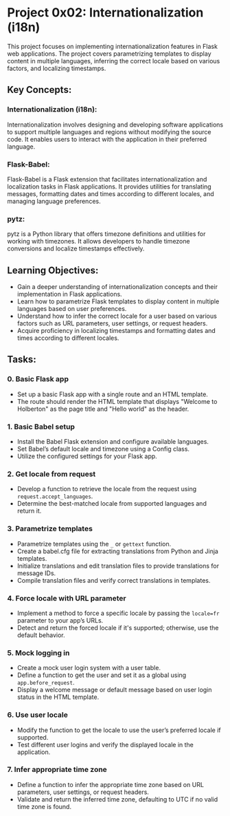 # Project 0x02: Internationalization (i18n)


This project focuses on implementing internationalization features in Flask web applications. 
The project covers parametrizing templates to display content in multiple languages, inferring 
the correct locale based on various factors, and localizing timestamps.

## Key Concepts:

### Internationalization (i18n):

Internationalization involves designing and developing software applications to support multiple languages and 
regions without modifying the source code. It enables users to interact with the application in their preferred language.

### Flask-Babel:

Flask-Babel is a Flask extension that facilitates internationalization and localization tasks in Flask applications.
It provides utilities for translating messages, formatting dates and times according to different locales, and managing language preferences.

### pytz:

pytz is a Python library that offers timezone definitions and utilities for working with timezones. 
It allows developers to handle timezone conversions and localize timestamps effectively.

## Learning Objectives:


- Gain a deeper understanding of internationalization concepts and their implementation in Flask applications.
- Learn how to parametrize Flask templates to display content in multiple languages based on user preferences.
- Understand how to infer the correct locale for a user based on various factors such as URL parameters, user settings, or request headers.
- Acquire proficiency in localizing timestamps and formatting dates and times according to different locales.


## Tasks:

### 0. Basic Flask app

- Set up a basic Flask app with a single route and an HTML template.
- The route should render the HTML template that displays "Welcome to Holberton" as the page title and "Hello world" as the header.

### 1. Basic Babel setup

- Install the Babel Flask extension and configure available languages.
- Set Babel’s default locale and timezone using a Config class.
- Utilize the configured settings for your Flask app.

### 2. Get locale from request

- Develop a function to retrieve the locale from the request using `request.accept_languages`.
- Determine the best-matched locale from supported languages and return it.

### 3. Parametrize templates

- Parametrize templates using the `_` or `gettext` function.
- Create a babel.cfg file for extracting translations from Python and Jinja templates.
- Initialize translations and edit translation files to provide translations for message IDs.
- Compile translation files and verify correct translations in templates.

### 4. Force locale with URL parameter

- Implement a method to force a specific locale by passing the `locale=fr` parameter to your app’s URLs.
- Detect and return the forced locale if it's supported; otherwise, use the default behavior.

### 5. Mock logging in

- Create a mock user login system with a user table.
- Define a function to get the user and set it as a global using `app.before_request`.
- Display a welcome message or default message based on user login status in the HTML template.

### 6. Use user locale

- Modify the function to get the locale to use the user’s preferred locale if supported.
- Test different user logins and verify the displayed locale in the application.

### 7. Infer appropriate time zone

- Define a function to infer the appropriate time zone based on URL parameters, user settings, or request headers.
- Validate and return the inferred time zone, defaulting to UTC if no valid time zone is found.



